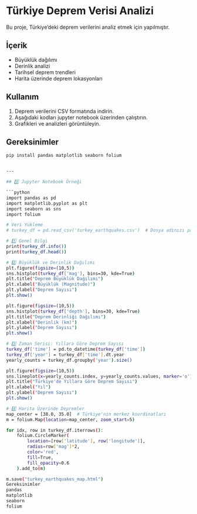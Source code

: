 # Türkiye Deprem Verisi Analizi

Bu proje, Türkiye’deki deprem verilerini analiz etmek için yapılmıştır.

## İçerik
- Büyüklük dağılımı
- Derinlik analizi
- Tarihsel deprem trendleri
- Harita üzerinde deprem lokasyonları

## Kullanım
1. Deprem verilerini CSV formatında indirin.
2. Aşağıdaki kodları jupyter notebook üzerinden çalıştırın.
3. Grafikleri ve analizleri görüntüleyin.

## Gereksinimler
```bash
pip install pandas matplotlib seaborn folium


---

## 3️⃣ Jupyter Notebook Örneği

```python
import pandas as pd
import matplotlib.pyplot as plt
import seaborn as sns
import folium

# Veri Yükleme
# turkey_df = pd.read_csv('turkey_earthquakes.csv')  # Dosya adınızı parantezin içine yazın

# 1️⃣ Genel Bilgi
print(turkey_df.info())
print(turkey_df.head())

# 2️⃣ Büyüklük ve Derinlik Dağılımı
plt.figure(figsize=(10,5))
sns.histplot(turkey_df['mag'], bins=30, kde=True)
plt.title("Deprem Büyüklük Dağılımı")
plt.xlabel("Büyüklük (Magnitude)")
plt.ylabel("Deprem Sayısı")
plt.show()

plt.figure(figsize=(10,5))
sns.histplot(turkey_df['depth'], bins=30, kde=True)
plt.title("Deprem Derinliği Dağılımı")
plt.xlabel("Derinlik (km)")
plt.ylabel("Deprem Sayısı")
plt.show()

# 3️⃣ Zaman Serisi: Yıllara Göre Deprem Sayısı
turkey_df['time'] = pd.to_datetime(turkey_df['time'])
turkey_df['year'] = turkey_df['time'].dt.year
yearly_counts = turkey_df.groupby('year').size()

plt.figure(figsize=(10,5))
sns.lineplot(x=yearly_counts.index, y=yearly_counts.values, marker='o')
plt.title("Türkiye'de Yıllara Göre Deprem Sayısı")
plt.xlabel("Yıl")
plt.ylabel("Deprem Sayısı")
plt.show()

# 4️⃣ Harita Üzerinde Depremler
map_center = [38.0, 35.0]  # Türkiye'nin merkez koordinatları
m = folium.Map(location=map_center, zoom_start=5)

for idx, row in turkey_df.iterrows():
    folium.CircleMarker(
        location=[row['latitude'], row['longitude']],
        radius=row['mag']*2,
        color='red',
        fill=True,
        fill_opacity=0.6
    ).add_to(m)

m.save("turkey_earthquakes_map.html")
Gereksinimler
pandas
matplotlib
seaborn
folium
